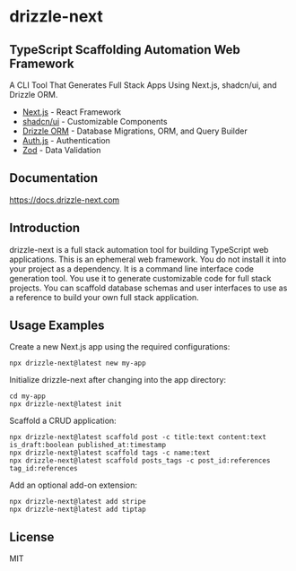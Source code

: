 # drizzle-next

## TypeScript Scaffolding Automation Web Framework

A CLI Tool That Generates Full Stack Apps Using Next.js, shadcn/ui, and Drizzle ORM.

- [Next.js](https://nextjs.org/) - React Framework<br>
- [shadcn/ui](https://ui.shadcn.com/) - Customizable Components<br>
- [Drizzle ORM](https://orm.drizzle.team/) - Database Migrations, ORM, and Query Builder<br>
- [Auth.js](https://authjs.dev/) - Authentication<br>
- [Zod](https://zod.dev/) - Data Validation

## Documentation

https://docs.drizzle-next.com

## Introduction

drizzle-next is a full stack automation tool for building TypeScript web applications. This is an ephemeral web framework. You do not install it into your project as a dependency. It is a command line interface code generation tool. You use it to generate customizable code for full stack projects. You can scaffold database schemas and user interfaces to use as a reference to build your own full stack application.

## Usage Examples

Create a new Next.js app using the required configurations:

```
npx drizzle-next@latest new my-app
```

Initialize drizzle-next after changing into the app directory:

```
cd my-app
npx drizzle-next@latest init
```

Scaffold a CRUD application:

```
npx drizzle-next@latest scaffold post -c title:text content:text is_draft:boolean published_at:timestamp
npx drizzle-next@latest scaffold tags -c name:text
npx drizzle-next@latest scaffold posts_tags -c post_id:references tag_id:references
```

Add an optional add-on extension:

```
npx drizzle-next@latest add stripe
npx drizzle-next@latest add tiptap
```

## License

MIT
